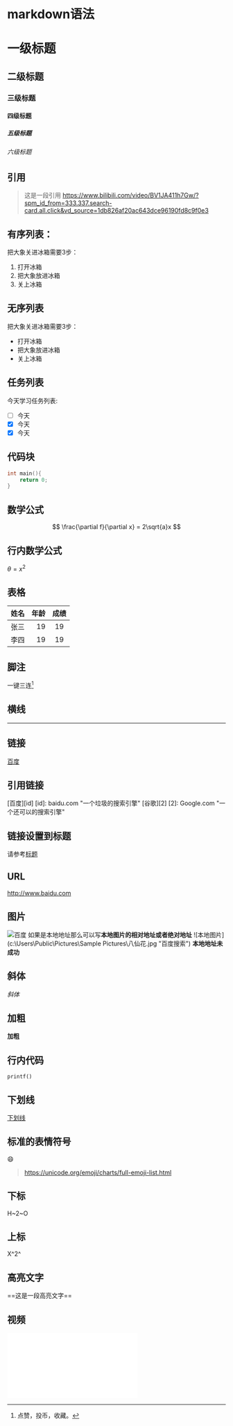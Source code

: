 # markdown语法

# 一级标题

## 二级标题

### 三级标题

#### 四级标题

##### 五级标题

###### 六级标题

## 引用
> 这是一段引用
> https://www.bilibili.com/video/BV1JA411h7Gw/?spm_id_from=333.337.search-card.all.click&vd_source=1db826af20ac643dce96190fd8c9f0e3

## 有序列表：
把大象关进冰箱需要3步：
1. 打开冰箱
2. 把大象放进冰箱
3. 关上冰箱

## 无序列表
把大象关进冰箱需要3步：
- 打开冰箱
- 把大象放进冰箱
- 关上冰箱

## 任务列表
今天学习任务列表:
- [ ] 今天
- [x] 今天
- [x] 今天

## 代码块
```c
int main(){
	return 0;
}
```

## 数学公式
$$
\frac{\partial f}{\partial x} = 2\sqrt{a}x
$$

## 行内数学公式
$\theta=x^2$

## 表格
|姓名|年龄|成绩|
|:---|---:|:---:|
|张三|19|19|
|李四|19|19|

## 脚注
一键三连[^三连]
[^三连]:点赞，投币，收藏。

## 横线
---

## 链接
[百度](baidu.com "一个垃圾的搜索引擎")

## 引用链接
[百度][id]
[id]: baidu.com "一个垃圾的搜索引擎"
[谷歌][2]
[2]: Google.com "一个还可以的搜索引擎"

## 链接设置到标题
请参考[标题](#五级标题)

## URL
http://www.baidu.com

## 图片
![百度](https://www.baidu.com/img/PCtm_d9c8750bed0b3c7d089fa7d55720d6cf.png "百度搜索")
如果是本地地址那么可以写**本地图片的相对地址或者绝对地址**
![本地图片](c:\Users\Public\Pictures\Sample Pictures\八仙花.jpg "百度搜索")
**本地地址未成功**

## 斜体
*斜体*

## 加粗
**加粗**

## 行内代码
`printf()`

## 下划线
<u>下划线</u>

## 标准的表情符号
:smile:
>https://unicode.org/emoji/charts/full-emoji-list.html

## 下标
H~2~O

## 上标
X^2^

## 高亮文字
==这是一段高亮文字==

## 视频
<iframe src="//player.bilibili.com/player.html?aid=327623069&bvid=BV1JA411h7Gw&cid=171385214&page=1" scrolling="no" border="0" frameborder="no" framespacing="0" allowfullscreen="true"> </iframe>
